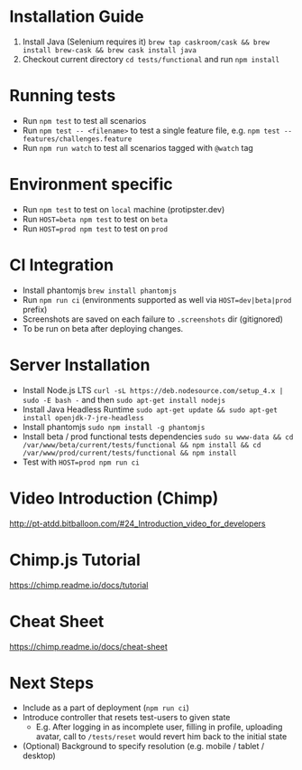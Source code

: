 # Installation Guide

1) Install Java (Selenium requires it) `brew tap caskroom/cask && brew install brew-cask && brew cask install java`
2) Checkout current directory `cd tests/functional` and run `npm install`

# Running tests

* Run `npm test` to test all scenarios
* Run `npm test -- <filename>` to test a single feature file, e.g. `npm test -- features/challenges.feature`
* Run `npm run watch` to test all scenarios tagged with `@watch` tag

# Environment specific

* Run `npm test` to test on `local` machine (protipster.dev)
* Run `HOST=beta npm test` to test on `beta`
* Run `HOST=prod npm test` to test on `prod`

# CI Integration

* Install phantomjs `brew install phantomjs`
* Run `npm run ci` (environments supported as well via `HOST=dev|beta|prod` prefix)
* Screenshots are saved on each failure to `.screenshots` dir (gitignored)
* To be run on beta after deploying changes.

# Server Installation

* Install Node.js LTS `curl -sL https://deb.nodesource.com/setup_4.x | sudo -E bash -` and then `sudo apt-get install nodejs`
* Install Java Headless Runtime `sudo apt-get update && sudo apt-get install openjdk-7-jre-headless`
* Install phantomjs  `sudo npm install -g phantomjs`
* Install beta / prod functional tests dependencies `sudo su www-data && cd /var/www/beta/current/tests/functional && npm install && cd /var/www/prod/current/tests/functional && npm install`
* Test with `HOST=prod npm run ci`

# Video Introduction (Chimp)

http://pt-atdd.bitballoon.com/#24_Introduction_video_for_developers

# Chimp.js Tutorial

https://chimp.readme.io/docs/tutorial

# Cheat Sheet

https://chimp.readme.io/docs/cheat-sheet

# Next Steps

* Include as a part of deployment (`npm run ci`)
* Introduce controller that resets test-users to given state
    * E.g. After logging in as incomplete user, filling in profile, uploading avatar, call to `/tests/reset` would revert him back to the initial state
* (Optional) Background to specify resolution (e.g. mobile / tablet / desktop)
